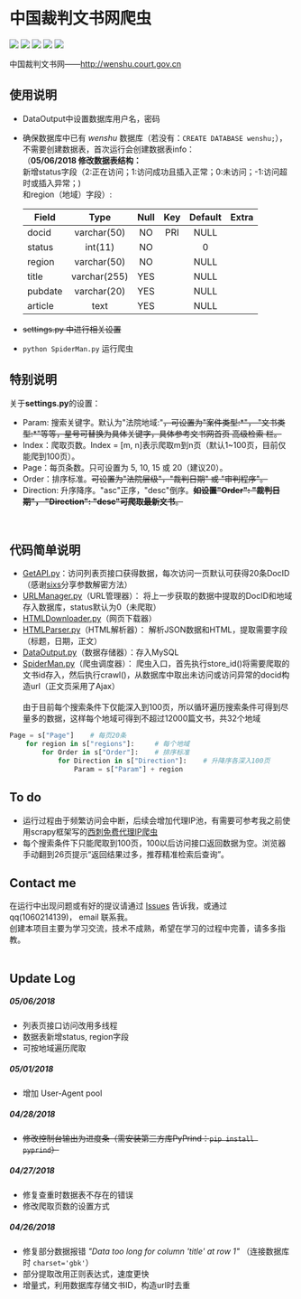 中国裁判文书网爬虫
==============================
  
![](https://img.shields.io/badge/Python-3.6.3-blue.svg) ![](https://img.shields.io/badge/requests-2.18.4-green.svg) ![](https://img.shields.io/badge/PyExecJS-1.5.1-green.svg) ![](https://img.shields.io/badge/beautifulsoup4-4.6.0-green.svg) ![](https://img.shields.io/badge/pymysql-0.7.9-green.svg)    
  
中国裁判文书网——http://wenshu.court.gov.cn  
  
  
使用说明
-------------------------
* DataOutput中设置数据库用户名，密码 
* 确保数据库中已有 *wenshu* 数据库（若没有：`CREATE DATABASE wenshu;`），不需要创建数据表，首次运行会创建数据表info：  
（**05/06/2018 修改数据表结构：**  
新增status字段（2:正在访问；1:访问成功且插入正常；0:未访问；-1:访问超时或插入异常；)  
和region（地域）字段）:  

	| Field   | Type         | Null | Key | Default | Extra |
	| -       | :-:          | :-:  | :-: | :-:     | -:    |
	| docid   | varchar(50)  | NO   | PRI | NULL    |       |
	| status  | int(11)      | NO   |     | 0       |       |
	| region  | varchar(50)  | NO   |     | NULL    |       |
	| title   | varchar(255) | YES  |     | NULL    |       |
	| pubdate | varchar(20)  | YES  |     | NULL    |       |
	| article | text         | YES  |     | NULL    |       |   

* ~~settings.py 中进行相关设置~~  
* `python SpiderMan.py` 运行爬虫  <br>

特别说明
-------------------
关于**settings.py**的设置：
* Param: 搜索关键字。默认为"法院地域:"~~，可设置为"案件类型:\*"， "文书类型:\*"等等，星号可替换为具体关键字，具体参考文书网首页 高级检索 栏。~~
* Index：爬取页数。Index = [m, n]表示爬取m到n页（默认1~100页，目前仅能爬到100页）。
* Page：每页条数。只可设置为 5, 10, 15 或 20（建议20）。
* Order：排序标准。~~可设置为"法院层级"，"裁判日期" 或 "审判程序"。~~
* Direction: 升序降序。"asc"正序，"desc"倒序。~~**如设置"Order": "裁判日期"， "Direction": "desc"可爬取最新文书**。~~
<br>

代码简单说明
-------------
* [GetAPI.py](https://github.com/ZTCooper/wenshuSpider/blob/master/GetAPI.py)：访问列表页接口获得数据，每次访问一页默认可获得20条DocID（感谢[sixs](https://github.com/sixs/wenshu_spider)分享参数解密方法） <br>
* [URLManager.py](https://github.com/ZTCooper/wenshuSpider/blob/master/URLManager.py)（URL管理器）：  		将上一步获取的数据中提取的DocID和地域存入数据库，status默认为0（未爬取） <br>  
* [HTMLDownloader.py](https://github.com/ZTCooper/wenshuSpider/blob/master/HTMLDownloader.py)（网页下载器） <br>
* [HTMLParser.py](https://github.com/ZTCooper/wenshuSpider/blob/master/HTMLParser.py)（HTML解析器）：  		解析JSON数据和HTML，提取需要字段（标题，日期，正文） <br>
* [DataOutput.py](https://github.com/ZTCooper/wenshuSpider/blob/master/DataOutput.py)（数据存储器）：存入MySQL <br>
* [SpiderMan.py](https://github.com/ZTCooper/wenshuSpider/blob/master/SpiderMan.py)（爬虫调度器）：	爬虫入口，首先执行store_id()将需要爬取的文书id存入，然后执行crawl()，从数据库中取出未访问或访问异常的docid构造url（正文页采用了Ajax） <br><br>
由于目前每个搜索条件下仅能深入到100页，所以循环遍历搜索条件可得到尽量多的数据，这样每个地域可得到不超过12000篇文书，共32个地域
```python
Page = s["Page"]	# 每页20条
    for region in s["regions"]:		# 每个地域
        for Order in s["Order"]:	# 排序标准
            for Direction in s["Direction"]:	# 升降序各深入100页
                Param = s["Param"] + region
```


To do
-----------
* 运行过程由于频繁访问会中断，后续会增加代理IP池，有需要可参考我之前使用scrapy框架写的[西刺免费代理IP爬虫](https://github.com/ZTCooper/crawler-scrapy/tree/master/proxy)
* 每个搜索条件下只能爬取到100页，100以后访问接口返回数据为空。浏览器手动翻到26页提示“返回结果过多，推荐精准检索后查询”。

Contact me
-------------------------
在运行中出现问题或有好的提议请通过 [Issues](https://github.com/ZTCooper/wenshuSpider/issues/new) 告诉我，或通过 qq(1060214139)， email 联系我。<br>
创建本项目主要为学习交流，技术不成熟，希望在学习的过程中完善，请多多指教。  <br><br>

Update Log
--------------------------
##### 05/06/2018
* 列表页接口访问改用多线程
* 数据表新增status, region字段
* 可按地域遍历爬取  

##### 05/01/2018
* 增加 User-Agent pool  

##### 04/28/2018
* ~~修改控制台输出为进度条（需安装第三方库PyPrind：`pip install pyprind`）~~  

##### 04/27/2018
* 修复查重时数据表不存在的错误
* 修改爬取页数的设置方式 

##### 04/26/2018
* 修复部分数据报错 *"Data too long for column 'title' at row 1"*  （连接数据库时 `charset='gbk'`）
* 部分提取改用正则表达式，速度更快
* 增量式，利用数据库存储文书ID，构造url时去重  
  
 
  
 
  
  
